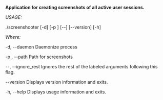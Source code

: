 **Application for creating screenshots of all active user sessions.**

*USAGE:*

   ./screenshooter  [-d] [-p <string>] [--] [--version] [-h]

*Where:*

   -d,  --daemon
     Daemonize process

   -p <string>,  --path <string>
     Path for screenshots

   --,  --ignore_rest
     Ignores the rest of the labeled arguments following this flag.

   --version
     Displays version information and exits.

   -h,  --help
     Displays usage information and exits.
